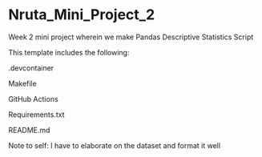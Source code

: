 # Nruta_Mini_Project_2

Week 2 mini project wherein we make Pandas Descriptive Statistics Script

This template includes the following:

.devcontainer

Makefile

GitHub Actions

Requirements.txt

README.md

Note to self: I have to elaborate on the dataset and format it well
